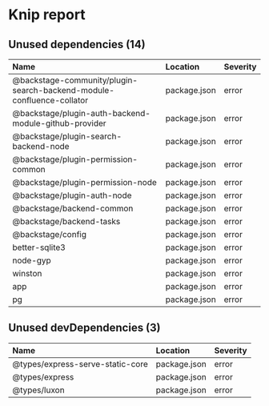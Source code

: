 # Knip report

## Unused dependencies (14)

| Name                                                                  | Location     | Severity |
| :-------------------------------------------------------------------- | :----------- | :------- |
| @backstage-community/plugin-search-backend-module-confluence-collator | package.json | error    |
| @backstage/plugin-auth-backend-module-github-provider                 | package.json | error    |
| @backstage/plugin-search-backend-node                                 | package.json | error    |
| @backstage/plugin-permission-common                                   | package.json | error    |
| @backstage/plugin-permission-node                                     | package.json | error    |
| @backstage/plugin-auth-node                                           | package.json | error    |
| @backstage/backend-common                                             | package.json | error    |
| @backstage/backend-tasks                                              | package.json | error    |
| @backstage/config                                                     | package.json | error    |
| better-sqlite3                                                        | package.json | error    |
| node-gyp                                                              | package.json | error    |
| winston                                                               | package.json | error    |
| app                                                                   | package.json | error    |
| pg                                                                    | package.json | error    |

## Unused devDependencies (3)

| Name                             | Location     | Severity |
| :------------------------------- | :----------- | :------- |
| @types/express-serve-static-core | package.json | error    |
| @types/express                   | package.json | error    |
| @types/luxon                     | package.json | error    |
